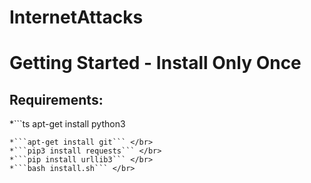 # InternetAttacks

# Getting Started - Install Only Once
## Requirements:
*```ts
apt-get install python3
``` </br>
*```apt-get install git``` </br>
*```pip3 install requests``` </br>
*```pip install urllib3``` </br>
*```bash install.sh``` </br>
